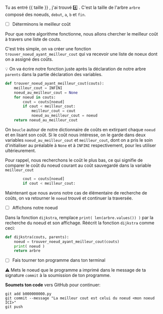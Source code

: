 Tu as entré {{ taille }} , j'ai trouvé :four: . C'est la taille de l'arbre `arbre` composé des noeuds, `debut`, `a`, `b` et `fin`.

- [ ] Déterminons le meilleur coût

Pour que notre algorithme fonctionne, nous allons chercher le meilleur coût à travers une liste de couts.

C'est très simple, on va créer une fonction `trouver_noeud_ayant_meilleur_cout` qui va recevoir une liste de noeux dont on a assigné des coûts.

:bulb: On va écrire notre fonction juste après la déclaration de notre arbre `parents` dans la partie déclaration des variables.

```python
def trouver_noeud_ayant_meilleur_cout(couts):
    meilleur_cout = INFINI
    noeud_au_meilleur_cout = None
    for noeud in couts:
        cout = couts[noeud]
        if cout < meilleur_cout:
            meilleur_cout = cout
            noeud_au_meilleur_cout = noeud
    return noeud_au_meilleur_cout
```

On `boucle` autour de notre dictionnaire de coûts en extirpant chaque `noeud` et en lisant son coût. Si le coût nous intéresse, on le garde dans deux variables `noeud_au_meilleur_cout` et `meilleur_cout`, dont on a pris le soin d'initialiser au préalable à `None` et à `INFINI` respectivement, pour les utiliser ultérieurement.

Pour rappel, nous recherchons le coût le plus bas, ce qui signifie de comparer le coût du noeud courant au coût sauvegardé dans la variable `meilleur_cout`

```python
        cout = couts[noeud]
        if cout < meilleur_cout:
```

Maintenant que nous avons notre cas de élémentaire de recherche de coûts, on va retourner le `noeud` trouvé et continuer la traversée.  

- [ ] Affichons notre noeud 

Dans la fonction `dijkstra`, remplace `print( len(arbre.values()) )` par la recherche du noeud et son affichage. Réécrit la fonction `dijkstra` comme ceci:

```python
def dijkstra(couts, parents):
    noeud = trouver_noeud_ayant_meilleur_cout(couts)
    print( noeud )
    return arbre
```

- [ ] Fais tourner ton programme dans ton terminal

:warning: Mets le noeud que le programme a imprimé dans le message de ta signature `commit` à la soumission de ton programme.


**Soumets ton code** vers GitHub pour continuer:
```
git add b000000000.py
git commit --message "La meilleur cout est celui du noeud <mon noeud ICI>"
git push
```
